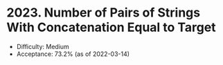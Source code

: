 # 2023. Number of Pairs of Strings With Concatenation Equal to Target
- Difficulty: Medium
- Acceptance: 73.2% (as of 2022-03-14)
